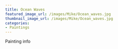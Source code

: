 ```yaml
---
title: Ocean Waves
featured_image_url: /images/Mike/Ocean_waves.jpg
thumbnail_image_url: /images/Mike/Ocean_waves.jpg
categories: 
- Paintings
---
```

Painting info
